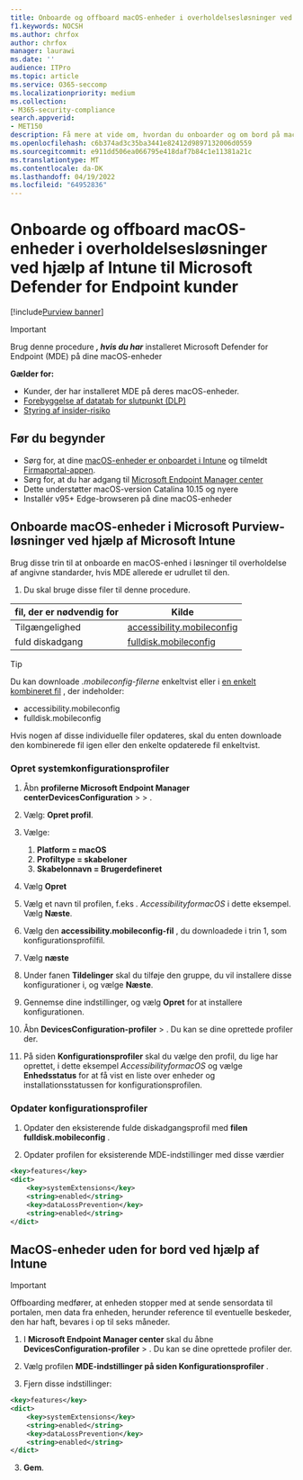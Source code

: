 ```yaml
---
title: Onboarde og offboard macOS-enheder i overholdelsesløsninger ved hjælp af Microsoft Intune til Microsoft Defender for Endpoint kunder
f1.keywords: NOCSH
ms.author: chrfox
author: chrfox
manager: laurawi
ms.date: ''
audience: ITPro
ms.topic: article
ms.service: O365-seccomp
ms.localizationpriority: medium
ms.collection:
- M365-security-compliance
search.appverid:
- MET150
description: Få mere at vide om, hvordan du onboarder og om bord på macOS-enheder i Microsoft Purview-løsninger ved hjælp af Microsoft Intune til MDE-kunder
ms.openlocfilehash: c6b374ad3c35ba3441e82412d9897132006d0559
ms.sourcegitcommit: e911dd506ea066795e418daf7b84c1e11381a21c
ms.translationtype: MT
ms.contentlocale: da-DK
ms.lasthandoff: 04/19/2022
ms.locfileid: "64952836"
---
```

# <a name="onboard-and-offboard-macos-devices-into-compliance-solutions-using-intune-for-microsoft-defender-for-endpoint-customers"></a>Onboarde og offboard macOS-enheder i overholdelsesløsninger ved hjælp af Intune til Microsoft Defender for Endpoint kunder

[!include[Purview banner](../includes/purview-rebrand-banner.md)]

> [!IMPORTANT]
> Brug denne procedure ***, hvis du har*** installeret Microsoft Defender for Endpoint (MDE) på dine macOS-enheder

**Gælder for:**

- Kunder, der har installeret MDE på deres macOS-enheder.
- [Forebyggelse af datatab for slutpunkt (DLP)](./endpoint-dlp-learn-about.md)
- [Styring af insider-risiko](insider-risk-management.md)


## <a name="before-you-begin"></a>Før du begynder

- Sørg for, at dine [macOS-enheder er onboardet i Intune](/mem/intune/fundamentals/deployment-guide-platform-macos) og tilmeldt [Firmaportal-appen](/mem/intune/user-help/enroll-your-device-in-intune-macos-cp). 
- Sørg for, at du har adgang til [Microsoft Endpoint Manager center](https://endpoint.microsoft.com/#home)
- Dette understøtter macOS-version Catalina 10.15 og nyere
- Installér v95+ Edge-browseren på dine macOS-enheder 

## <a name="onboard-macos-devices-into-microsoft-purview-solutions-using-microsoft-intune"></a>Onboarde macOS-enheder i Microsoft Purview-løsninger ved hjælp af Microsoft Intune

Brug disse trin til at onboarde en macOS-enhed i løsninger til overholdelse af angivne standarder, hvis MDE allerede er udrullet til den.

1. Du skal bruge disse filer til denne procedure.

|fil, der er nødvendig for |Kilde |
|---------|---------|
|Tilgængelighed |[accessibility.mobileconfig](https://github.com/microsoft/mdatp-xplat/blob/master/macos/mobileconfig/profiles/accessibility.mobileconfig)|
fuld diskadgang     |[fulldisk.mobileconfig](https://github.com/microsoft/mdatp-xplat/blob/master/macos/mobileconfig/profiles/fulldisk.mobileconfig)|

> [!TIP]
> Du kan downloade *.mobileconfig-filerne* enkeltvist eller i [en enkelt kombineret fil](https://github.com/microsoft/mdatp-xplat/blob/master/macos/mobileconfig/combined/mdatp-nokext.mobileconfig) , der indeholder:
> - accessibility.mobileconfig
> - fulldisk.mobileconfig
> 
>
>Hvis nogen af disse individuelle filer opdateres, skal du enten downloade den kombinerede fil igen eller den enkelte opdaterede fil enkeltvist.

### <a name="create-system-configuration-profiles"></a>Opret systemkonfigurationsprofiler

1. Åbn **profilerne Microsoft Endpoint Manager** **centerDevicesConfiguration** >  > .

1. Vælg: **Opret profil**. 

1. Vælge:
    1. **Platform = macOS**
    1. **Profiltype = skabeloner**
    1. **Skabelonnavn = Brugerdefineret**

1. Vælg **Opret**

1. Vælg et navn til profilen, f.eks *. AccessibilityformacOS* i dette eksempel. Vælg **Næste**.

1. Vælg den **accessibility.mobileconfig-fil** , du downloadede i trin 1, som konfigurationsprofilfil.

1. Vælg **næste**

1. Under fanen **Tildelinger** skal du tilføje den gruppe, du vil installere disse konfigurationer i, og vælge **Næste**.

1. Gennemse dine indstillinger, og vælg **Opret** for at installere konfigurationen.

1. Åbn **DevicesConfiguration-profiler** > . Du kan se dine oprettede profiler der.

1. På siden **Konfigurationsprofiler** skal du vælge den profil, du lige har oprettet, i dette eksempel *AccessibilityformacOS* og vælge **Enhedsstatus** for at få vist en liste over enheder og installationsstatussen for konfigurationsprofilen.

### <a name="update-configuration-profiles"></a>Opdater konfigurationsprofiler

1. Opdater den eksisterende fulde diskadgangsprofil med **filen fulldisk.mobileconfig** .

1. Opdater profilen for eksisterende MDE-indstillinger med disse værdier
   
```xml
<key>features</key>
<dict>
    <key>systemExtensions</key>
    <string>enabled</string>
    <key>dataLossPrevention</key>
    <string>enabled</string>
</dict>
```

## <a name="offboard-macos-devices-using-intune"></a>MacOS-enheder uden for bord ved hjælp af Intune

> [!IMPORTANT]
> Offboarding medfører, at enheden stopper med at sende sensordata til portalen, men data fra enheden, herunder reference til eventuelle beskeder, den har haft, bevares i op til seks måneder.

1. I **Microsoft Endpoint Manager center** skal du åbne **DevicesConfiguration-profiler** > . Du kan se dine oprettede profiler der.

2. Vælg profilen **MDE-indstillinger på siden Konfigurationsprofiler** .

1. Fjern disse indstillinger:
   
```xml
<key>features</key>
<dict>
    <key>systemExtensions</key>
    <string>enabled</string>
    <key>dataLossPrevention</key>
    <string>enabled</string>
</dict>
```
3. **Gem**.
